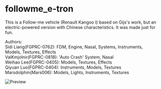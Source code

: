 # followme_e-tron  
This is a Follow-me vehicle (Renault Kangoo I) based on Gijs's work, but an electric-powered version with Chinese characteristics. It was made just for fun.  
    
Authors:   
Sidi Liang(FGPRC-0762): FDM, Engine, Nasal, Systems, Instruments, Models, Textures, Effects  
ValKmjolnir(FGPRC-0818): 'Auto Crash' System, Nasal  
Weihao Lee(FGPRC-0405): Models, Textures, Effects   
Qiyuan Luo(FGPRC-0404): Instruments, Models, Textures
Marsdolphin(Mars006): Models, Lights, Instruments, Textures  

![Preview](http://wiki.flightgear.org/images/5/51/Preview-etron.png)

